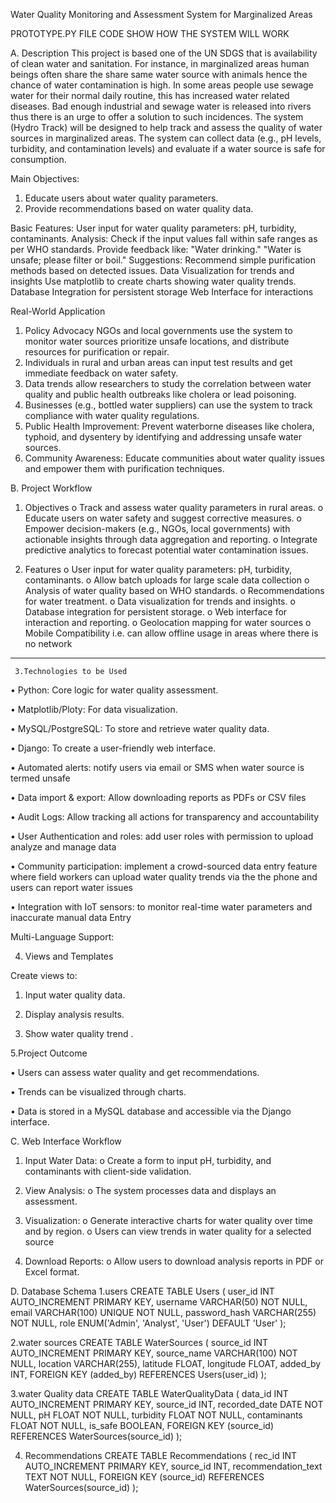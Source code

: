Water Quality Monitoring and Assessment System for Marginalized Areas

PROTOTYPE.PY FILE CODE SHOW HOW THE SYSTEM WILL WORK 



A.	Description
This project is based one of the UN SDGS that is availability of clean water and sanitation. 
For instance, in marginalized areas human beings often share the share same water source with animals hence the chance of water contamination is high. In some areas people use sewage water for their normal daily routine, this has increased water related diseases. Bad enough industrial and sewage water is released into rivers thus there is an urge to offer a solution to such incidences.
 The system (Hydro Track) will be designed to help track and assess the quality of water sources in marginalized areas. 
The system can collect data (e.g., pH levels, turbidity, and contamination levels) and evaluate if a water source is safe for consumption.
 
  Main Objectives:  
1.	Educate users about water quality parameters.
2.	 Provide recommendations based on water quality data.
 
 
 Basic Features: 
User input for water quality parameters: pH, turbidity, contaminants.
Analysis: Check if the input values fall within safe ranges as per WHO standards.
 Provide feedback like: "Water drinking." "Water is unsafe; please filter or boil."
 Suggestions:
 Recommend simple purification methods based on detected issues.
 Data Visualization for trends and insights
 Use matplotlib to create charts showing water quality trends.
 Database Integration for persistent storage
Web Interface for interactions



Real-World Application
1.	Policy Advocacy
          NGOs and local governments use the system to monitor water sources  prioritize unsafe locations, and distribute resources for purification or repair.
2.	 Individuals in rural and urban areas can input test results and get immediate feedback on water safety.
3.	 Data trends allow researchers to study the correlation between water quality and public health outbreaks like cholera or lead poisoning.
4.	 Businesses (e.g., bottled water suppliers) can use the system to track compliance with water quality regulations.
5.	Public Health Improvement: Prevent waterborne diseases like cholera, typhoid, and dysentery by identifying and addressing unsafe water sources.
6.	Community Awareness: Educate communities about water quality issues and empower them with purification techniques.





B. Project Workflow

1.	Objectives
o	Track and assess water quality parameters in rural areas.
o	Educate users on water safety and suggest corrective measures.
o	Empower decision-makers (e.g., NGOs, local governments) with actionable insights through data aggregation and reporting.
o	Integrate predictive analytics to forecast potential water contamination issues.


2.	Features
o	User input for water quality parameters: pH, turbidity, contaminants.
o	Allow batch uploads for large scale data collection
o	Analysis of water quality based on WHO standards.
o	Recommendations for water treatment.
o	Data visualization for trends and insights.
o	Database integration for persistent storage.
o	Web interface for interaction and reporting.
o	Geolocation mapping for water sources
o	Mobile Compatibility i.e. can allow offline usage in areas where there is no network
________________________________________
   
     
     
     3.Technologies to be Used

     
•	Python: Core logic for water quality assessment.

•	Matplotlib/Ploty: For data visualization.

•	MySQL/PostgreSQL: To store and retrieve water quality data.

•	Django: To create a user-friendly web interface.

•	Automated alerts: notify users via email or SMS when water source is termed unsafe

•	Data import & export: Allow downloading reports as PDFs or CSV files

•	Audit Logs: Allow tracking all actions for transparency and accountability

•	User Authentication and roles: add user roles with permission to upload analyze and manage data

•	Community participation: implement a crowd-sourced data entry feature where field workers can upload water quality trends via the the phone and users can report water issues

•	Integration with IoT sensors: to monitor real-time water parameters and inaccurate manual data 
Entry

Multi-Language Support:



4. Views and Templates
   
Create views to:

1.	Input water quality data.
   
2.	Display analysis results.
	
3.	Show water quality trend
. 


5.Project Outcome

•	Users can assess water quality and get recommendations.

•	Trends can be visualized through charts.

•	Data is stored in a MySQL database and accessible via the Django interface.




C. Web Interface Workflow


1.	Input Water Data:
o	Create a form to input pH, turbidity, and contaminants with client-side validation.

2.	View Analysis:
o	The system processes data and displays an assessment.

3.	Visualization:
o	Generate interactive charts for water quality over time and by region.
o	Users can view trends in water quality for a selected source

4.	Download Reports:
o	Allow users to download analysis reports in PDF or Excel format.










D. Database Schema
1.users
CREATE TABLE Users (
    user_id INT AUTO_INCREMENT PRIMARY KEY,
    username VARCHAR(50) NOT NULL,
    email VARCHAR(100) UNIQUE NOT NULL,
    password_hash VARCHAR(255) NOT NULL,
    role ENUM('Admin', 'Analyst', 'User') DEFAULT 'User'
);



2.water sources
CREATE TABLE WaterSources (
    source_id INT AUTO_INCREMENT PRIMARY KEY,
    source_name VARCHAR(100) NOT NULL,
    location VARCHAR(255),
    latitude FLOAT,
    longitude FLOAT,
    added_by INT,
    FOREIGN KEY (added_by) REFERENCES Users(user_id)
);




3.water Quality data
CREATE TABLE WaterQualityData (
    data_id INT AUTO_INCREMENT PRIMARY KEY,
    source_id INT,
    recorded_date DATE NOT NULL,
    pH FLOAT NOT NULL,
    turbidity FLOAT NOT NULL,
    contaminants FLOAT NOT NULL,
    is_safe BOOLEAN,
    FOREIGN KEY (source_id) REFERENCES WaterSources(source_id)
);



4.	Recommendations
   CREATE TABLE Recommendations (
    rec_id INT AUTO_INCREMENT PRIMARY KEY,
    source_id INT,
    recommendation_text TEXT NOT NULL,
    FOREIGN KEY (source_id) REFERENCES WaterSources(source_id)
);




